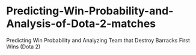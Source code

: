 # Predicting-Win-Probability-and-Analysis-of-Dota-2-matches
Predicting Win Probability and Analyzing Team that Destroy Barracks First Wins (Dota 2)
